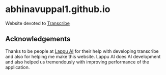 # abhinavuppal1.github.io

Website devoted to [Transcribe](https://github.com/vivekuppal/transcribe/)

## Acknowledgements
Thanks to be people at [Lappu AI](https://www.lappuai.com/) for their help with developing transcribe and also for helping me make this website. Lappu AI does AI development and also helped us tremendously with improving performance of the application. 
